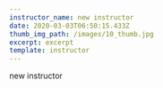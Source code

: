 ```yaml
---
instructor_name: new instructor
date: 2020-03-03T06:50:15.433Z
thumb_img_path: /images/10_thumb.jpg
excerpt: excerpt
template: instructor
---
```

new instructor
